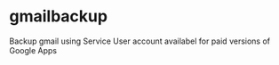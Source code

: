 gmailbackup
===========

Backup gmail using Service User account availabel for paid versions of Google Apps
